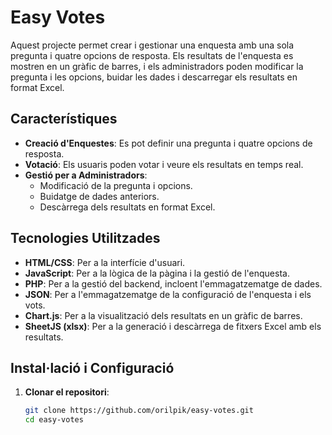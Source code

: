 # Easy Votes

Aquest projecte permet crear i gestionar una enquesta amb una sola pregunta i quatre opcions de resposta. Els resultats de l'enquesta es mostren en un gràfic de barres, i els administradors poden modificar la pregunta i les opcions, buidar les dades i descarregar els resultats en format Excel.

## Característiques

- **Creació d'Enquestes**: Es pot definir una pregunta i quatre opcions de resposta.
- **Votació**: Els usuaris poden votar i veure els resultats en temps real.
- **Gestió per a Administradors**:
  - Modificació de la pregunta i opcions.
  - Buidatge de dades anteriors.
  - Descàrrega dels resultats en format Excel.

## Tecnologies Utilitzades

- **HTML/CSS**: Per a la interfície d'usuari.
- **JavaScript**: Per a la lògica de la pàgina i la gestió de l'enquesta.
- **PHP**: Per a la gestió del backend, incloent l'emmagatzematge de dades.
- **JSON**: Per a l'emmagatzematge de la configuració de l'enquesta i els vots.
- **Chart.js**: Per a la visualització dels resultats en un gràfic de barres.
- **SheetJS (xlsx)**: Per a la generació i descàrrega de fitxers Excel amb els resultats.

## Instal·lació i Configuració

1. **Clonar el repositori**:
   ```bash
   git clone https://github.com/orilpik/easy-votes.git
   cd easy-votes
